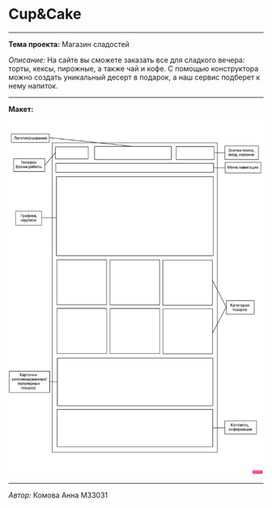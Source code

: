 # Cup&Cake
___
**Тема проекта:** Магазин сладостей

*Описание:* На сайте вы сможете заказать все для сладкого вечера: торты, кексы, пирожные, а также чай и кофе. С помощью конструктора можно создать уникальный десерт в подарок, а наш сервис подберет к нему напиток.
___
**Макет:**

![](ProjectLayout.png)
___
*Автор:* Комова Анна М33031